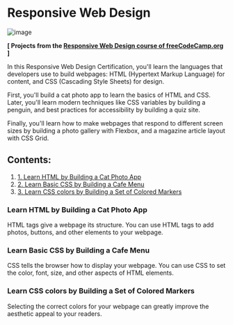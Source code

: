 # Responsive Web Design

![image](https://github.com/Antariex/Responsive-Web-Design/assets/100479971/9765a1d5-f310-4ae5-b230-845f4c8a1ea2)

**[ Projects from the [Responsive Web Design course of freeCodeCamp.org](https://www.freecodecamp.org/learn/2022/responsive-web-design/) ]**

In this Responsive Web Design Certification, you'll learn the languages that developers use to build webpages: HTML (Hypertext Markup Language) for content, and CSS (Cascading Style Sheets) for design.

First, you'll build a cat photo app to learn the basics of HTML and CSS. Later, you'll learn modern techniques like CSS variables by building a penguin, and best practices for accessibility by building a quiz site.

Finally, you'll learn how to make webpages that respond to different screen sizes by building a photo gallery with Flexbox, and a magazine article layout with CSS Grid.

## Contents:
1. [1. Learn HTML by Building a Cat Photo App](#learn-html-by-building-a-cat-photo-app)
2. [2. Learn Basic CSS by Building a Cafe Menu](#learn-basic-css-by-building-a-cafe-menu)
3. [3. Learn CSS colors by Building a Set of Colored Markers](#learn-css-colors-by-building-a-set-of-colored-markers)

### Learn HTML by Building a Cat Photo App

HTML tags give a webpage its structure. You can use HTML tags to add photos, buttons, and other elements to your webpage.

### Learn Basic CSS by Building a Cafe Menu

CSS tells the browser how to display your webpage. You can use CSS to set the color, font, size, and other aspects of HTML elements.

### Learn CSS colors by Building a Set of Colored Markers

Selecting the correct colors for your webpage can greatly improve the aesthetic appeal to your readers.
